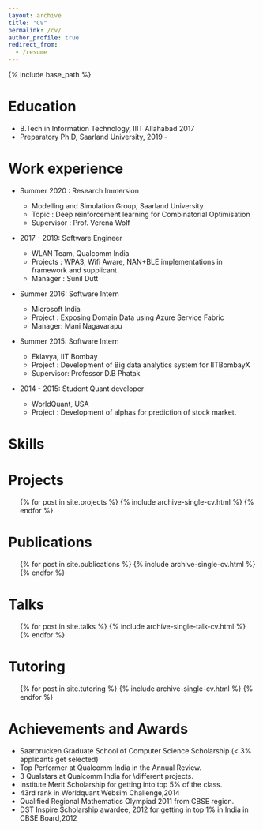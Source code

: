```yaml
---
layout: archive
title: "CV"
permalink: /cv/
author_profile: true
redirect_from:
  - /resume
---
```


{% include base_path %}

Education
======
* B.Tech in Information Technology, IIIT Allahabad 2017
* Preparatory Ph.D, Saarland University, 2019 -

Work experience
======
* Summer 2020 : Research Immersion
  * Modelling and Simulation Group, Saarland University
  * Topic : Deep reinforcement learning for Combinatorial Optimisation
  * Supervisor : Prof. Verena Wolf

* 2017 - 2019: Software Engineer
  * WLAN Team, Qualcomm India
  * Projects : WPA3, Wifi Aware, NAN+BLE implementations in framework and supplicant
  * Manager : Sunil Dutt

* Summer 2016: Software Intern
  * Microsoft India
  * Project : Exposing Domain Data using Azure Service Fabric
  * Manager: Mani Nagavarapu 

* Summer 2015: Software Intern
  * Eklavya, IIT Bombay
  * Project : Development of Big data analytics system for IITBombayX
  * Supervisor: Professor D.B Phatak

* 2014 - 2015: Student Quant developer
  * WorldQuant, USA
  * Project : Development of alphas for prediction of stock market.

  
Skills
======

Projects
======
<ul>{% for post in site.projects %}
    {% include archive-single-cv.html %}
  {% endfor %}</ul>


Publications
======
  <ul>{% for post in site.publications %}
    {% include archive-single-cv.html %}
  {% endfor %}</ul>
  
Talks
======
  <ul>{% for post in site.talks %}
    {% include archive-single-talk-cv.html %}
  {% endfor %}</ul>
  
Tutoring
======
  <ul>{% for post in site.tutoring %}
    {% include archive-single-cv.html %}
  {% endfor %}</ul>
  
Achievements and Awards
======
* Saarbrucken Graduate School of Computer Science Scholarship (< 3% applicants get selected)
* Top Performer at Qualcomm India in the Annual Review.
* 3 Qualstars at Qualcomm India for \\different projects.
* Institute Merit Scholarship for getting into top 5\% of the class.
* 43rd rank in Worldquant Websim Challenge,2014
* Qualified Regional Mathematics Olympiad 2011 from CBSE region.
* DST Inspire Scholarship awardee, 2012 for getting in top 1\% in India in CBSE Board,2012
